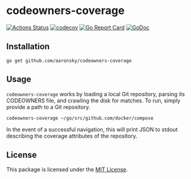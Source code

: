 # codeowners-coverage

[![Actions Status](https://github.com/aaronsky/codeowners-coverage/workflows/Run%20Tests/badge.svg?branch=master)](https://github.com/wayfair/aaronsky/codeowners-coverage/actions) [![codecov](https://codecov.io/gh/aaronsky/codeowners-coverage/branch/master/graph/badge.svg)](https://codecov.io/gh/aaronsky/codeowners-coverage) [![Go Report Card](https://goreportcard.com/badge/github.com/aaronsky/codeowners-coverage)](https://goreportcard.com/report/github.com/aaronsky/codeowners-coverage) [![GoDoc](https://godoc.org/github.com/aaronsky/codeowners-coverage?status.svg)](https://godoc.org/github.com/aaronsky/codeowners-coverage)

## Installation

```
go get github.com/aaronsky/codeowners-coverage
```

## Usage

`codeowners-coverage` works by loading a local Git repository, parsing its CODEOWNERS file, and crawling the disk for matches. To run, simply provide a path to a Git repository.

```
codeowners-coverage ~/go/src/github.com/docker/compose
```

In the event of a successful navigation, this will print JSON to stdout describing the coverage attributes of the repository. 

## License

This package is licensed under the [MIT License](./LICENSE).
